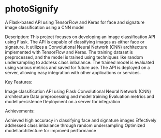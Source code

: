 # photoSignify
A Flask-based API using TensorFlow and Keras for face and signature image classification using a CNN model  

Description:
This project focuses on developing an image classification API using Flask. The API is capable of classifying images as either face or signature. It utilizes a Convolutional Neural Network (CNN) architecture implemented with TensorFlow and Keras. The training dataset is preprocessed, and the model is trained using techniques like random undersampling to address class imbalance. The trained model is evaluated using various metrics and saved for future use. The API is deployed on a server, allowing easy integration with other applications or services.

Key Features:

Image classification API using Flask
 Convolutional Neural Network (CNN) architecture
 Data preprocessing and model training
 Evaluation metrics and model persistence
 Deployment on a server for integration

Achievements:

Achieved high accuracy in classifying face and signature images
Effectively addressed class imbalance through random undersampling
Optimized model architecture for improved performance
